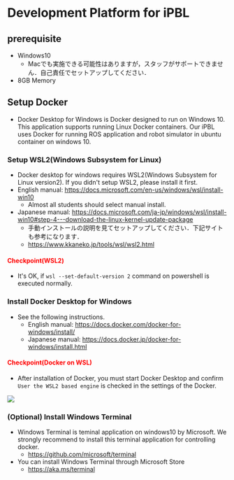 # Development Platform for iPBL
## prerequisite
- Windows10
  - Macでも実施できる可能性はありますが，スタッフがサポートできません．自己責任でセットアップしてください．
- 8GB Memory

## Setup Docker
- Docker Desktop for Windows is Docker designed to run on Windows 10. This application supports running Linux Docker containers. Our iPBL uses Docker for running ROS application and robot simulator in ubuntu container on windows 10.

### Setup WSL2(Windows Subsystem for Linux)
- Docker desktop for windows requires WSL2(Windows Subsystem for Linux version2). If you didn't setup WSL2, please install it first.
- English manual: https://docs.microsoft.com/en-us/windows/wsl/install-win10
  - Almost all students should select manual install.
- Japanese manual: https://docs.microsoft.com/ja-jp/windows/wsl/install-win10#step-4---download-the-linux-kernel-update-package
  - 手動インストールの説明を見てセットアップしてください．下記サイトも参考になります．
  - https://www.kkaneko.jp/tools/wsl/wsl2.html

#### <font color="red">Checkpoint(WSL2)</font>
- It's OK, if `wsl --set-default-version 2` command on powershell is executed normally.

### Install Docker Desktop for Windows
- See the following instructions.
  - English manual: https://docs.docker.com/docker-for-windows/install/
  - Japanese manual: https://docs.docker.jp/docker-for-windows/install.html

#### <font color="red">Checkpoint(Docker on WSL)</font>
- After installation of Docker, you must start Docker Desktop and confirm `User the WSL2 based engine` is checked in the settings of the Docker.
<image src="../image/dockersetting.jpg">

### (Optional) Install Windows Terminal
- Windows Terminal is teminal application on windows10 by Microsoft. We strongly recommend to install this terminal application for controlling docker.
  - https://github.com/microsoft/terminal
- You can install Windows Terminal through Microsoft Store
  - https://aka.ms/terminal
